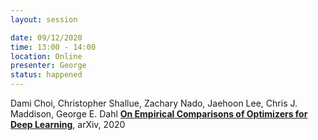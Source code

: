 ```yaml
---
layout: session

date: 09/12/2020
time: 13:00 - 14:00
location: Online
presenter: George
status: happened
---
```

Dami Choi,
Christopher Shallue,
Zachary Nado,
Jaehoon Lee,
Chris J. Maddison,
George E. Dahl
**[On Empirical Comparisons of Optimizers for Deep Learning](
papers/0043-empirical-comparisons-of-optimizers-for-deep-learning)**,
arXiv,
2020
